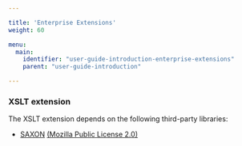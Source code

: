 ```yaml
---

title: 'Enterprise Extensions'
weight: 60

menu:
  main:
    identifier: "user-guide-introduction-enterprise-extensions"
    parent: "user-guide-introduction"

---
```


### XSLT extension

The XSLT extension depends on the following third-party libraries:

- [SAXON](http://saxon.sourceforge.net/) [(Mozilla Public License 2.0)][mpl2]

[mpl2]: https://www.mozilla.org/MPL/2.0/